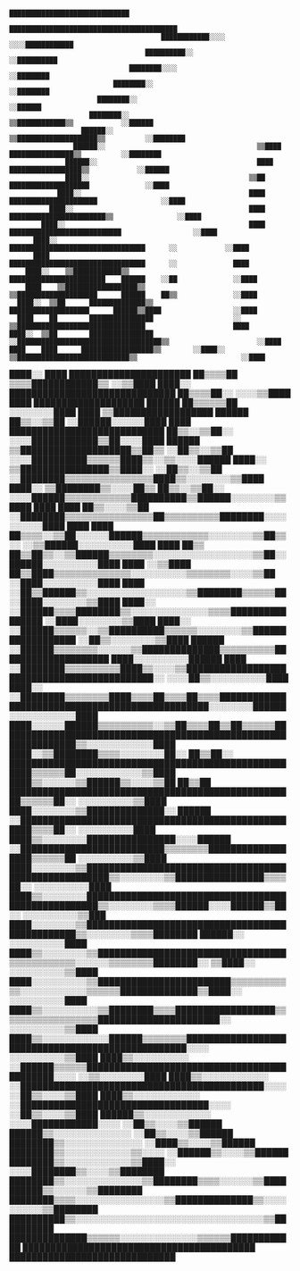                                                      ██████████████████████████████
                                              ██████████████████████████████████████████
                                          ████████████░░░░                  ░░░░████████████
                                      ██████████░░                                  ░░██████████
                                  ████████░░░░                                            ░░████████
                              ████████░░                                                      ░░████████
                          ████████░░                                                              ░░██████
                        ████████░░                                      ▒▒████████████▒▒            ░░██████
                      ██████░░                                      ▒▒████████████████████▒▒          ░░████████
                    ██████░░                                      ▒▒████    ████████████████▒▒          ░░████████
                  ██████░░                                        ████      ██████████████████▒▒            ░░██████
                  ████░░                                        ▒▒██        ████████████████████              ░░████
                ████░░                                          ████      ██████████████████████                ░░████
              ████░░                                            ████    ████████████████████████▒▒                ░░████
            ████░░                                              ████  ████████████████████████████                  ░░████
          ████░░                                                ██████████████████████████████████      ░░            ░░████
          ████                                                  ██████████████████████████████████      ░░              ████
        ████░░    ▒▒████████████▒▒                              ████████████████████████    ██████    ░░██              ░░████
        ████    ▒▒██████████████████▒▒                          ▒▒████████████████████      ██████    ██▒▒              ░░████
      ████░░  ▒▒██      ██████████████▒▒                          ████████████████████      ██████▒▒████                  ░░████
      ████    ██        ████████████████                    ░░      ▒▒████████████████████████████████                      ████
    ████░░  ▒▒██        ████████████████                      ░░████████████████████████████████████▒▒                      ░░████
    ████    ████      ██████████████████▒▒        ░░████░░        ▒▒████████████████████████████▒▒                          ░░████
  ████░░    ████    ██████████████████████        ██▒▒▒▒██                ▒▒▒▒████████████▒▒                                ░░▒▒████
  ████░░    ██████████████████████████████        ██▒▒▒▒██░░                                                              ░░░░▒▒████
  ████      ████████████████████    ██████        ██▒▒▒▒▒▒██                                                            ░░░░░░░░████
  ████      ▒▒██████████████████    ██████        ██▒▒░░▒▒██                                                      ░░██████░░░░░░████
  ████        ████████████████████████████        ██▒▒░░▒▒██░░                                          ░░░░████████████▒▒██░░░░████
██████        ▒▒████████████████████▒▒██▒▒        ░░██▒▒░░▒▒██                                ░░░░██████████▒▒▒▒▒▒████▒▒░░▒▒░░░░██████
████░░          ▒▒████████████████▒▒████░░        ░░██▒▒░░▒▒██                          ░░████████▒▒▒▒▒▒▒▒▒▒▒▒▒▒▒▒████▒▒░░░░░░░░▒▒████
████░░              ▒▒████████▒▒░░░░██▒▒            ██▒▒░░▒▒██░░                ░░░░██████▒▒▒▒▒▒▒▒▒▒▒▒██████████▒▒██████░░░░░░░░▒▒████
████                              ████              ██▒▒░░░░▒▒██          ░░████████▒▒▒▒▒▒▒▒▒▒▒▒▒▒▒▒██▒▒▒▒▒▒▒▒▒▒████████░░░░░░░░░░████
████                            ████                ██▒▒▒▒░░▒▒██░░░░░░██████▒▒▒▒▒▒▒▒▒▒▒▒░░░░░░░░▒▒██▒▒░░      ░░▒▒██████░░░░░░░░░░████
████                          ██▒▒                  ██▒▒██▒▒░░▒▒██████▒▒▒▒▒▒▒▒░░░░░░░░░░░░░░░░░░▒▒██░░            ██████░░░░░░░░░░████
████                  ░░▒▒████                      ██▒▒████▒▒▒▒▒▒▒▒▒▒▒▒▒▒░░░░░░░░░░▒▒▒▒▒▒▒▒░░░░▒▒██              ░░████░░░░░░░░░░████
████                                              ░░██▒▒██████▒▒░░░░░░░░░░░░░░░░░░▒▒████████▒▒▒▒▒▒██              ░░████░░░░░░░░▒▒████
████░░                                      ░░██████▒▒▒▒████████▒▒░░░░░░░░░░░░░░▒▒▒▒████████████████              ░░████░░░░░░░░▒▒████
████░░                                ░░██████▒▒▒▒▒▒░░▒▒██████████▒▒▒▒▒▒░░░░░░░░▒▒██████████████████              ░░██▒▒░░░░░░░░▒▒████
██████                          ░░██████▒▒▒▒▒▒▒▒░░░░░░▒▒██████████████▒▒▒▒▒▒▒▒▒▒████████████████████              ████░░░░░░░░░░██████
  ████                  ░░████████▒▒▒▒▒▒▒▒▒▒████▒▒░░░░▒▒████████████████████████████████████████████░░        ░░░░██▒▒░░░░░░░░░░████
  ████░░        ░░████████▒▒▒▒▒▒▒▒████▒▒▒▒██▒▒▒▒██▒▒▒▒████████████████████████████████████████████████░░░░░░░░██████░░░░░░░░░░░░████
  ████░░░░░░██████▒▒▒▒▒▒▒▒▒▒░░▒▒██▒▒▒▒██▒▒██▒▒▒▒▒▒████████████████████████████████████████████████████████████████▒▒░░░░░░░░░░░░████
  ████░░▒▒████████▒▒▒▒░░░░░░░░██░░    ██▒▒██░░      ██████████████████████████████████████████████████████▒▒▒▒▒▒██░░░░░░░░░░░░▒▒████
  ████▒▒░░░░░░▒▒██████▒▒░░░░▒▒██      ██▒▒██        ████████████████████████████████████████████████████▒▒▒▒▒▒██░░  ░░░░░░░░░░▒▒████
    ████░░░░░░░░▒▒██████████████░░    ██████      ░░████████████████████████████████████████████████████▒▒▒▒██░░    ░░░░░░░░░░████
    ████▒▒░░░░░░░░████████████████░░░░██████    ░░██████████████████████████▒▒▒▒▒▒▒▒██████████████████▒▒▒▒▒▒██    ░░░░░░░░░░▒▒████
      ████░░░░░░░░▒▒██████████████████████████████████████████████████████▒▒░░░░░░░░▒▒████████████████▒▒▒▒██░░    ░░░░░░░░░░████
      ████▒▒░░░░░░░░████████████████████████████████████████████████████▒▒░░░░░░░░▒▒▒▒██████░░░░██████▒▒██░░    ░░░░░░░░░░▒▒███
        ████░░░░░░░░▒▒████████████████████████████████████████████████▒▒░░░░░░░░▒▒▒▒████████      ██████░░      ░░░░░░░░░░████
        ████▒▒░░░░░░░░▒▒██████████████████████████████████▒▒▒▒▒▒▒▒▒▒▒▒░░░░░░▒▒▒▒▒▒▒▒████████░░  ▒▒████░░      ░░░░░░░░░░▒▒████
          ████░░░░░░░░░░▒▒████████████████████████▒▒▒▒▒▒▒▒▒▒▒▒░░░░░░░░░░░░▒▒▒▒▒▒██████████████▒▒████░░        ░░░░░░░░░░████
          ████▒▒░░░░░░░░░░▒▒████████▒▒▒▒██████████████████▒▒▒▒▒▒▒▒▒▒▒▒▒▒▒▒▒▒██████████████████████░░        ░░░░░░░░░░▒▒████
            ████▒▒░░░░░░░░░░░░██████▒▒▒▒▒▒▒▒██████████████████████████████████████████████████░░░░        ░░░░░░░░░░▒▒████
              ████▒▒░░░░░░░░░░  ░░██████▒▒▒▒▒▒████████████████████████████████████████████░░░░          ░░▒▒░░░░░░░░████
                ████▒▒░░░░░░░░░░░░    ░░████████████████████████████████████████████░░░░              ░░██▒▒░░░░▒▒████
                  ████▒▒░░░░░░░░░░░░        ░░██████████████████████████████████░░░░                ░░██▒▒░░░░▒▒████
                  ██████▒▒░░░░░░░░░░░░              ░░░░████████████░░░░                          ░░██▒▒░░░░▒▒██████
                    ██████▒▒░░░░░░░░░░░░░░                                                      ░░██▒▒░░░░▒▒██████
                      ████████▒▒░░░░░░░░░░░░░░                                              ░░████▒▒░░░░▒▒██████
                        ████████▒▒░░░░░░░░░░░░▒▒░░░░                                    ░░██████▒▒░░░░▒▒██████
                          ████████▒▒░░░░░░░░░░░░▒▒████░░                        ░░░░████████▒▒░░░░▒▒████████
                              ████████▒▒░░░░░░░░░░░░░░▒▒████████▒▒▒▒░░░░░░▒▒██████████▒▒░░░░░░▒▒████████
                                  ████████▒▒▒▒░░░░░░░░░░░░░░░░▒▒██████████████▒▒░░░░░░░░░░▒▒████████
                                      ██████████▒▒░░░░░░░░░░░░░░░░░░░░░░░░░░░░░░░░░░▒▒██████████
                                        ██████████████▒▒▒▒▒▒░░░░░░░░░░░░░░▒▒▒▒▒▒████████████
                                              ██████████████████████████████████████████
                                                    ██████████████████████████████
